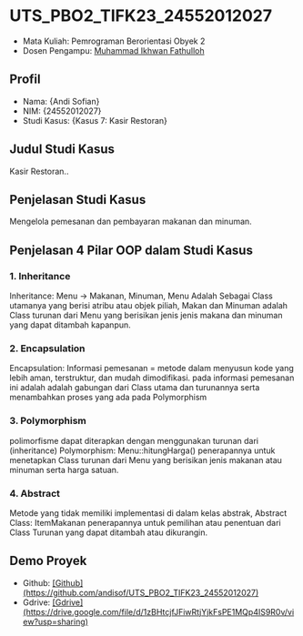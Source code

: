 # UTS_PBO2_TIFK23_24552012027
<ul>
  <li>Mata Kuliah: Pemrograman Berorientasi Obyek 2</li>
  <li>Dosen Pengampu: <a href="https://github.com/Muhammad-Ikhwan-Fathulloh">Muhammad Ikhwan Fathulloh</a></li>
</ul>

## Profil
<ul>
  <li>Nama: {Andi Sofian}</li>
  <li>NIM: {24552012027}</li>
  <li>Studi Kasus: {Kasus 7: Kasir Restoran}</li>
</ul>

## Judul Studi Kasus
<p>Kasir Restoran..</p>

## Penjelasan Studi Kasus
<p>Mengelola pemesanan dan pembayaran makanan dan minuman.</p>

## Penjelasan 4 Pilar OOP dalam Studi Kasus

### 1. Inheritance
<p>Inheritance: Menu -> Makanan, Minuman, Menu Adalah Sebagai Class utamanya yang berisi atribu atau objek piliah, Makan dan Minuman adalah Class turunan dari Menu yang berisikan jenis jenis makana dan minuman yang dapat ditambah kapanpun.</p>

### 2. Encapsulation
<p>Encapsulation: Informasi pemesanan = metode dalam menyusun kode yang lebih aman, terstruktur, dan mudah dimodifikasi. pada informasi pemesanan ini adalah adalah gabungan dari Class utama dan turunannya serta menambahkan proses yang ada pada Polymorphism</p>

### 3. Polymorphism
<p>polimorfisme dapat diterapkan dengan menggunakan turunan dari (inheritance) Polymorphism: Menu::hitungHarga() penerapannya untuk menetapkan Class turunan dari Menu yang berisikan jenis makanan atau minuman serta harga satuan.</p>

### 4. Abstract
<p>Metode yang tidak memiliki implementasi di dalam kelas abstrak, Abstract Class: ItemMakanan penerapannya untuk pemilihan atau penentuan dari Class Turunan yang dapat ditambah atau dikurangin.</p>

## Demo Proyek
<ul>
  <li>Github: <a href="">[Github](https://github.com/andisof/UTS_PBO2_TIFK23_24552012027)</a></li>
  <li>Gdrive: <a href="">[Gdrive](https://drive.google.com/file/d/1zBHtcjfJFiwRtjYjkFsPE1MQp4IS9R0v/view?usp=sharing)</a></li>
</ul>
